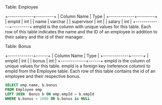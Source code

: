 Table: Employee

+-------------+---------+
| Column Name | Type |
+-------------+---------+
| empId | int |
| name | varchar |
| supervisor | int |
| salary | int |
+-------------+---------+
empId is the column with unique values for this table.
Each row of this table indicates the name and the ID of an employee in addition to their salary and the id of their manager.

Table: Bonus

+-------------+------+
| Column Name | Type |
+-------------+------+
| empId | int |
| bonus | int |
+-------------+------+
empId is the column of unique values for this table.
empId is a foreign key (reference column) to empId from the Employee table.
Each row of this table contains the id of an employee and their respective bonus.

```sql
SELECT emp.name, b.bonus
FROM Employee emp
LEFT JOIN  Bonus b ON emp.empId = b.empId
WHERE b.bonus < 1000 OR b.bonus is NULL
```
